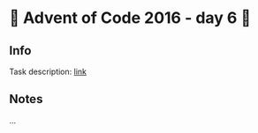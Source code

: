# 🎄 Advent of Code 2016 - day 6 🎄

## Info

Task description: [link](https://adventofcode.com/2016/day/6)

## Notes

...